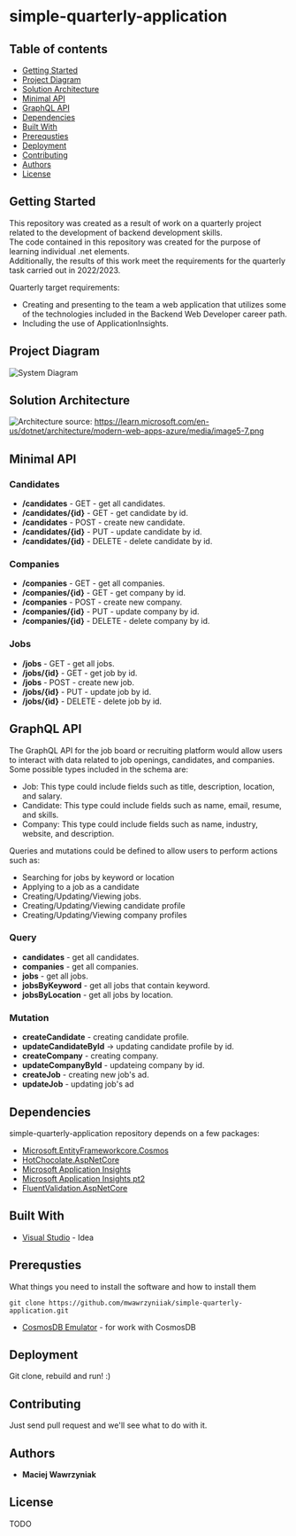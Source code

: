 # simple-quarterly-application  
## Table of contents
* [Getting Started](#getting-started)
* [Project Diagram](#project-diagram)
* [Solution Architecture](#solution-architecture)
* [Minimal API](#minimal-api)
* [GraphQL API](#graphql-api)
* [Dependencies](#dependencies)
* [Built With](#built-with)
* [Prerequsties](#prerequsties)
* [Deployment](#deployment)
* [Contributing](#contributing)
* [Authors](#authors)
* [License](#license)

## Getting Started  
This repository was created as a result of work on a quarterly project related to the development of backend development skills.  
The code contained in this repository was created for the purpose of learning individual .net elements.  
Additionally, the results of this work meet the requirements for the quarterly task carried out in 2022/2023.  

Quarterly target requirements:  
* Creating and presenting to the team a web application that utilizes some of the technologies included in the Backend Web Developer career path.  
* Including the use of ApplicationInsights.  

## Project Diagram  
![System Diagram](https://user-images.githubusercontent.com/35369071/210336315-ae1dd7c7-396d-410f-8c10-b6d3e4e27821.png)

## Solution Architecture
![Architecture](https://learn.microsoft.com/en-us/dotnet/architecture/modern-web-apps-azure/media/image5-7.png)
source: https://learn.microsoft.com/en-us/dotnet/architecture/modern-web-apps-azure/media/image5-7.png  

## Minimal API  
### Candidates  
* **/candidates** - GET - get all candidates.  
* **/candidates/{id}** - GET - get candidate by id.
* **/candidates** - POST - create new candidate.  
* **/candidates/{id}** - PUT - update candidate by id.  
* **/candidates/{id}** - DELETE - delete candidate by id.  
### Companies  
* **/companies** - GET - get all companies.  
* **/companies/{id}** - GET - get company by id.
* **/companies** - POST - create new company.  
* **/companies/{id}** - PUT - update company by id.  
* **/companies/{id}** - DELETE - delete company by id.  
### Jobs  
* **/jobs** - GET - get all jobs. 
* **/jobs/{id}** - GET - get job by id. 
* **/jobs** - POST - create new job.  
* **/jobs/{id}** - PUT - update job by id.  
* **/jobs/{id}** - DELETE - delete job by id.  

## GraphQL API  
The GraphQL API for the job board or recruiting platform would allow users to interact with data related to job openings, candidates, and companies. Some possible types included in the schema are:
  
* Job: This type could include fields such as title, description, location, and salary.  
* Candidate: This type could include fields such as name, email, resume, and skills.  
* Company: This type could include fields such as name, industry, website, and description.  
  
Queries and mutations could be defined to allow users to perform actions such as:    
* Searching for jobs by keyword or location
* Applying to a job as a candidate  
* Creating/Updating/Viewing jobs.  
* Creating/Updating/Viewing candidate profile
* Creating/Updating/Viewing company profiles  

### Query
* **candidates** - get all candidates.  
* **companies** - get all companies.  
* **jobs** - get all jobs.  
* **jobsByKeyword** - get all jobs that contain keyword.  
* **jobsByLocation** - get all jobs by location.  

### Mutation
* **createCandidate** - creating candidate profile.  
* **updateCandidateById** -> updating candidate profile by id. 
* **createCompany** - creating company.  
* **updateCompanyById** - updateing company by id.  
* **createJob** - creating new job's ad.  
* **updateJob** - updating job's ad  

## Dependencies

simple-quarterly-application repository depends on a few packages:  
* [Microsoft.EntityFrameworkcore.Cosmos](https://learn.microsoft.com/pl-pl/ef/core/providers/cosmos/?tabs=dotnet-core-cli)  
* [HotChocolate.AspNetCore](https://chillicream.com/docs/hotchocolate/v12/get-started)  
* [Microsoft Application Insights](https://learn.microsoft.com/pl-pl/azure/azure-monitor/app/asp-net-core?tabs=netcorenew%2Cnetcore6)  
* [Microsoft Application Insights pt2](https://learn.microsoft.com/en-us/azure/azure-monitor/app/performance-counters?tabs=net-core-new)
* [FluentValidation.AspNetCore](https://docs.fluentvalidation.net/en/latest/aspnet.html)

## Built With

* [Visual Studio](https://visualstudio.microsoft.com/pl/vs/) - Idea

## Prerequsties  

What things you need to install the software and how to install them  

```
git clone https://github.com/mwawrzyniiak/simple-quarterly-application.git
```
  
* [CosmosDB Emulator](https://learn.microsoft.com/en-us/azure/cosmos-db/local-emulator?tabs=ssl-netstd21) - for work with CosmosDB

## Deployment  
Git clone, rebuild and run! :) 

## Contributing

Just send pull request and we'll see what to do with it.

## Authors

* **Maciej Wawrzyniak** 

## License

TODO
